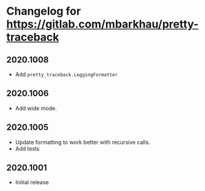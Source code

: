 # Changelog for https://gitlab.com/mbarkhau/pretty-traceback

## 2020.1008

- Add `pretty_traceback.LoggingFormatter`


## 2020.1006

- Add wide mode.


## 2020.1005

- Update formatting to work better with recursive calls.
- Add tests


## 2020.1001

- Initial release
